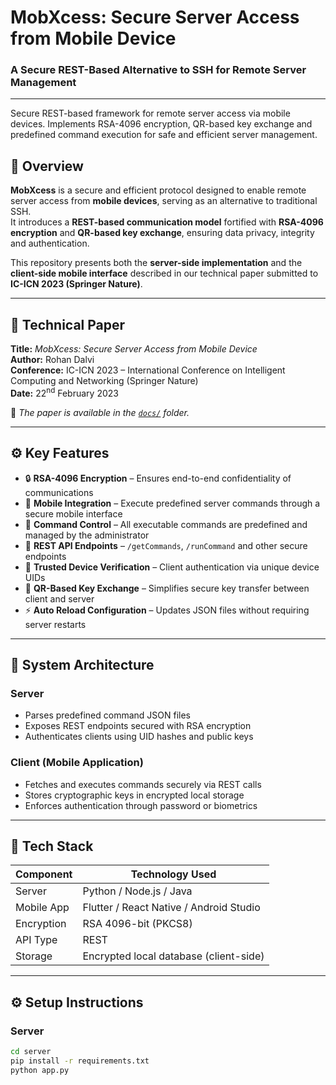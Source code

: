 # MobXcess: Secure Server Access from Mobile Device  
### A Secure REST-Based Alternative to SSH for Remote Server Management  
---
Secure REST-based framework for remote server access via mobile devices. Implements RSA-4096 encryption, QR-based key exchange and predefined command execution for safe and efficient server management.

## 🔐 Overview  

**MobXcess** is a secure and efficient protocol designed to enable remote server access from **mobile devices**, serving as an alternative to traditional SSH.  
It introduces a **REST-based communication model** fortified with **RSA-4096 encryption** and **QR-based key exchange**, ensuring data privacy, integrity and authentication.  

This repository presents both the **server-side implementation** and the **client-side mobile interface** described in our technical paper submitted to **IC-ICN 2023 (Springer Nature)**.  

---

## 📄 Technical Paper  

**Title:** *MobXcess: Secure Server Access from Mobile Device*  
**Author:** Rohan Dalvi  
**Conference:** IC-ICN 2023 – International Conference on Intelligent Computing and Networking (Springer Nature)  
**Date:** 22<sup>nd</sup> February 2023  

📘 *The paper is available in the [`docs/`](docs/) folder.*

---

## ⚙️ Key Features  

- 🔒 **RSA-4096 Encryption** – Ensures end-to-end confidentiality of communications  
- 📱 **Mobile Integration** – Execute predefined server commands through a secure mobile interface  
- 🧠 **Command Control** – All executable commands are predefined and managed by the administrator  
- 🧾 **REST API Endpoints** – `/getCommands`, `/runCommand` and other secure endpoints  
- 🧍 **Trusted Device Verification** – Client authentication via unique device UIDs  
- 🔑 **QR-Based Key Exchange** – Simplifies secure key transfer between client and server  
- ⚡ **Auto Reload Configuration** – Updates JSON files without requiring server restarts  

---

## 🧩 System Architecture  

### **Server**
- Parses predefined command JSON files  
- Exposes REST endpoints secured with RSA encryption  
- Authenticates clients using UID hashes and public keys  

### **Client (Mobile Application)**
- Fetches and executes commands securely via REST calls  
- Stores cryptographic keys in encrypted local storage  
- Enforces authentication through password or biometrics  

---

## 🧰 Tech Stack  

| Component | Technology Used |
|------------|----------------|
| Server     | Python / Node.js / Java |
| Mobile App | Flutter / React Native / Android Studio |
| Encryption | RSA 4096-bit (PKCS8) |
| API Type   | REST |
| Storage    | Encrypted local database (client-side) |

---

## ⚙️ Setup Instructions  

### **Server**

```bash 
cd server
pip install -r requirements.txt
python app.py
```

